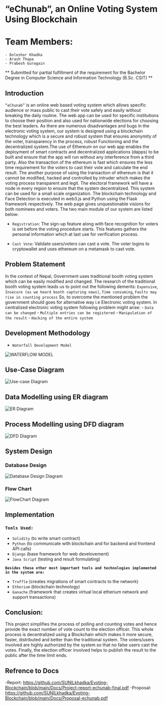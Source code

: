 
# “eChunab”, an Online Voting System Using Blockchain

# Team Members:
    - Doleshor Khadka
    - Arash Thapa
    - Prabesh Guragain

** Submitted for partial fulfillment of the requirement for the Bachelor Degree in Computer Science and
Information Technology (B.Sc. CSIT) **

## Introduction
`“eChunab”` is an online web based voting system which allows specific audience or mass public to cast their vote safely and easily without breaking the daily routine. The web app can be used for specific institutions to choose their position and also used for nationwide elections for choosing the best leaders. As there are numerous disadvantages and bugs in the electronic voting system, our system is designed using a blockchain technology which is a secure and robust system that ensures anonymity of the voter, transparency in the process, robust Functioning and the decentralized system.The use of Ethereum on our web app enables the deployment of smart contracts and decentralized applications (dapps) to be built and ensure that the app will run without any interference from a third party. Also the transaction of the ethereum is fast which ensures the less time requirement for the voters to cast their vote and calculate the end result. The another purpose of using the transaction of ethereum is that it cannot be modified, hacked and controlled by intruder which makes the voting process transparent and legit. The electoral framework will have a node in every region to ensure that the system decentralized. This system can be used for a small scale organization. The blockchain technology and Face Detection is executed in web3.js and Python using the Flask framework respectively. The web page gives unquestionable visions for both nominees and voters. The two main module of our system are listed below:

- `Registration`: The sign-up feature along with face recognition for voters is set before the voting procedure starts. This features gathers the personal information which at last use for verification process.

- `Cast Vote`: Validate users/voters can cast a vote. The voter logins to cryptowallet and uses ethereum on a metamask to cast vote.

## Problem Statement
In the context of Nepal, Government uses traditional booth voting system which can be
easily modified and changed. The research of the traditional booth voting system leads us
to point out the following demerits: `Expensive`, `Insecure (as we heard booth capturing news)`, `Time consuming`, `Faults may rise in counting process`
So, to overcome the mentioned problem the government should goes for alternative way
i.e Electronic voting system. In centralized electronic voting system following problem
might arise:
    - `Data can be changed`
    - `Multiple entries can be registered`
    - `Manipulation of the result`
    - `Hacking of the entire system`

## Development Methodology
- `Waterfall Development Model`
<img src="/media/readmeimg/waterflow.png" alt="WATERFLOW MODEL"/>

## Use-Case Diagram
<img src="/media/readmeimg/usecase.png" alt="Use-case Diagram"/>

## Data Modelling using ER diagram
<img src="/media/readmeimg/er.png" alt="ER Diagram"/>

## Process Modelling using DFD diagram
<img src="/media/readmeimg/dfd.png" alt="DFD Diagram"/>

## System Design
### Database Design
<img src="/media/readmeimg/database.png" alt="Database Design Diagram"/>

### Flow Chart
<img src="/media/readmeimg/flowchart.png" alt="FlowChart Diagram"/>

## Implementation
### `Tools Used:`
- `Solidity` (to write smart contract)
- `Python` (to communicate with blockchain and for backend and frontend API calls)
- `Django` (base framework for web develovement)
- `Java Script` (testing and result formulating)

**`Besides these other most important tools and technologies implemented in the system are:`**
- `Truffle` (creates migrations of smart contracts to the network)
- `Etherium` (blockchain technology)
- `Ganache` (framework that creates virtual local etherium network and support transactions)

## Conclusion:
This project simplifies the process of polling and counting votes and hence provide the
exact number of vote count to the election officer. This whole process is decentralized using
a Blockchain which makes it more secure, faster, distributed and better than the traditional
system. The voters/users involved are highly authorized by the system so that no false users
cast the votes. Finally, the election officer involved helps to publish the result to the public
after the time limit ends.

## Refrence to Docs 
-Report: https://github.com/SUNILkhadka/Evoting-Blockchain/blob/main/Docs/Project-report-echunab-final.pdf
-Proposal: https://github.com/SUNILkhadka/Evoting-Blockchain/blob/main/Docs/Proposal-echunab.pdf